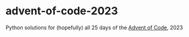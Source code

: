 # advent-of-code-2023
Python solutions for (hopefully) all 25 days of the [Advent of Code](adventofcode.com/2023), 2023
